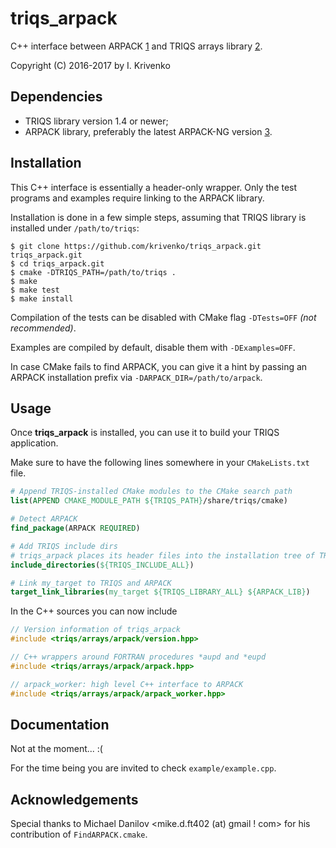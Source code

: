 triqs_arpack
============

C++ interface between ARPACK [1] and TRIQS arrays library [2].

Copyright (C) 2016-2017 by I. Krivenko

Dependencies
------------

* TRIQS library version 1.4 or newer;
* ARPACK library, preferably the latest ARPACK-NG version [3].

Installation
------------

This C++ interface is essentially a header-only wrapper.
Only the test programs and examples require linking to the ARPACK library.

Installation is done in a few simple steps, assuming that TRIQS library is installed under `/path/to/triqs`:

```
$ git clone https://github.com/krivenko/triqs_arpack.git triqs_arpack.git
$ cd triqs_arpack.git
$ cmake -DTRIQS_PATH=/path/to/triqs .
$ make
$ make test
$ make install
```

Compilation of the tests can be disabled with CMake flag `-DTests=OFF` *(not recommended)*.

Examples are compiled by default, disable them with `-DExamples=OFF`.

In case CMake fails to find ARPACK, you can give it a hint by passing an ARPACK installation prefix via `-DARPACK_DIR=/path/to/arpack`.

Usage
-----

Once **triqs_arpack** is installed, you can use it to build your TRIQS application.

Make sure to have the following lines somewhere in your `CMakeLists.txt` file.

```cmake
# Append TRIQS-installed CMake modules to the CMake search path
list(APPEND CMAKE_MODULE_PATH ${TRIQS_PATH}/share/triqs/cmake)

# Detect ARPACK
find_package(ARPACK REQUIRED)

# Add TRIQS include dirs
# triqs_arpack places its header files into the installation tree of TRIQS
include_directories(${TRIQS_INCLUDE_ALL})

# Link my_target to TRIQS and ARPACK
target_link_libraries(my_target ${TRIQS_LIBRARY_ALL} ${ARPACK_LIB})
```

In the C++ sources you can now include

```c++
// Version information of triqs_arpack
#include <triqs/arrays/arpack/version.hpp>

// C++ wrappers around FORTRAN procedures *aupd and *eupd
#include <triqs/arrays/arpack/arpack.hpp>

// arpack_worker: high level C++ interface to ARPACK
#include <triqs/arrays/arpack/arpack_worker.hpp>
```

Documentation
-------------

Not at the moment... :(

For the time being you are invited to check `example/example.cpp`.

Acknowledgements
----------------

Special thanks to Michael Danilov <mike.d.ft402 (at) gmail ! com> for his contribution of `FindARPACK.cmake`.

[1]: http://www.caam.rice.edu/software/ARPACK/
[2]: https://triqs.ipht.cnrs.fr/1.x/index.html
[3]: https://github.com/opencollab/arpack-ng

